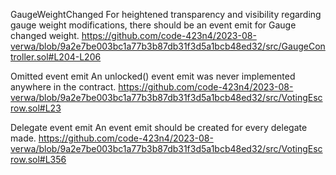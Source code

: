 GaugeWeightChanged
 For heightened transparency and visibility regarding gauge weight modifications, there should be an event emit for Gauge changed weight.
https://github.com/code-423n4/2023-08-verwa/blob/9a2e7be003bc1a77b3b87db31f3d5a1bcb48ed32/src/GaugeController.sol#L204-L206

Omitted event emit
An unlocked() event emit was never implemented anywhere in the contract.
https://github.com/code-423n4/2023-08-verwa/blob/9a2e7be003bc1a77b3b87db31f3d5a1bcb48ed32/src/VotingEscrow.sol#L23

Delegate event emit
An event emit should be created for every delegate made.
https://github.com/code-423n4/2023-08-verwa/blob/9a2e7be003bc1a77b3b87db31f3d5a1bcb48ed32/src/VotingEscrow.sol#L356